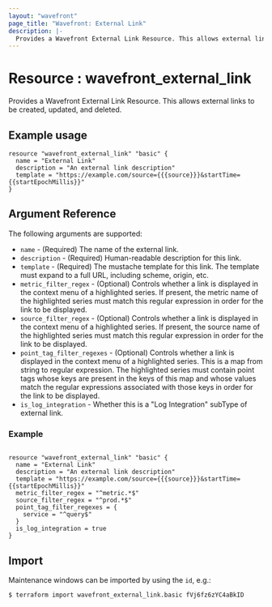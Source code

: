 ```yaml
---
layout: "wavefront"
page_title: "Wavefront: External Link"
description: |-
  Provides a Wavefront External Link Resource. This allows external links to be created, updated, and deleted.
---
```


# Resource : wavefront_external_link

Provides a Wavefront External Link Resource. This allows external links to be created, updated, and deleted.

## Example usage

```hcl
resource "wavefront_external_link" "basic" {
  name = "External Link"
  description = "An external link description"
  template = "https://example.com/source={{{source}}}&startTime={{startEpochMillis}}"
}
```

## Argument Reference

The following arguments are supported:

* `name` - (Required) The name of the external link.
* `description` - (Required) Human-readable description for this link.
* `template` - (Required) The mustache template for this link. The template must expand to a full URL, including scheme, origin, etc.
* `metric_filter_regex` - (Optional) Controls whether a link is displayed in the context menu of a highlighted series. If present, the metric name of the highlighted series must match this regular expression in order for the link to be displayed.
* `source_filter_regex` - (Optional) Controls whether a link is displayed in the context menu of a highlighted series. If present, the source name of the highlighted series must match this regular expression in order for the link to be displayed.
* `point_tag_filter_regexes` - (Optional) Controls whether a link is displayed in the context menu of a highlighted
  series. This is a map from string to regular expression. The highlighted series must contain point tags whose
  keys are present in the keys of this map and whose values match the regular expressions associated with those
  keys in order for the link to be displayed.
* `is_log_integration` - Whether this is a "Log Integration" subType of external link.

### Example

```hcl

resource "wavefront_external_link" "basic" {
  name = "External Link"
  description = "An external link description"
  template = "https://example.com/source={{{source}}}&startTime={{startEpochMillis}}"
  metric_filter_regex = "^metric.*$"
  source_filter_regex = "^prod.*$"
  point_tag_filter_regexes = {
    service = "^query$"
  }
  is_log_integration = true
}
```

## Import

Maintenance windows can be imported by using the `id`, e.g.:

```
$ terraform import wavefront_external_link.basic fVj6fz6zYC4aBkID
```
